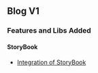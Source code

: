 
## Blog V1

### Features and Libs Added

#### StoryBook
- [Integration of StoryBook](https://dev-yakuza.posstree.com/en/react/nextjs/storybook/start/)


